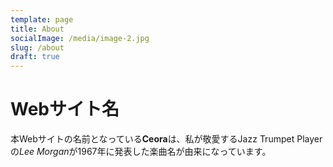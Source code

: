 ```yaml
---
template: page
title: About
socialImage: /media/image-2.jpg
slug: /about
draft: true
---
```


# Webサイト名
本Webサイトの名前となっている**Ceora**は、私が敬愛するJazz Trumpet Playerの*Lee Morgan*が1967年に発表した楽曲名が由来になっています。

